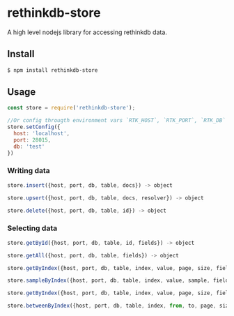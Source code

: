 # rethinkdb-store
A high level nodejs library for accessing rethinkdb data.

## Install
``` bash 
$ npm install rethinkdb-store
```

## Usage
```javascript
const store = require('rethinkdb-store');

//Or config througth environment vars `RTK_HOST`, `RTK_PORT`, `RTK_DB`
store.setConfig({
  host: 'localhost',
  port: 28015,
  db: 'test'
})
```

### Writing data
```javascript
store.insert({host, port, db, table, docs}) -> object
```

```javascript
store.upsert({host, port, db, table, docs, resolver}) -> object
```

``` javascript
store.delete({host, port, db, table, id}) -> object
```

### Selecting data
```javascript
store.getById({host, port, db, table, id, fields}) -> object
```

```javascript
store.getAll({host, port, db, table, fields}) -> object
```

```javascript
store.getByIndex({host, port, db, table, index, value, page, size, fields}) -> object
```

``` javascript
store.sampleByIndex({host, port, db, table, index, value, sample, fields}) -> object
```

``` javascript
store.getByIndex({host, port, db, table, index, value, page, size, fields}) -> object
```

``` javascript
store.betweenByIndex({host, port, db, table, index, from, to, page, size, fields}) -> object
```
